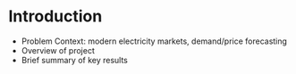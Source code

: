 # Introduction

-  Problem Context: modern electricity markets, demand/price forecasting
-  Overview of project 
-  Brief summary of key results